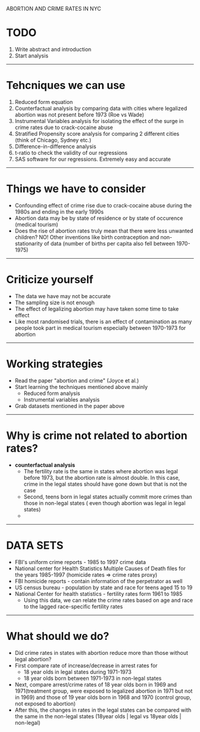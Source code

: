 ABORTION AND CRIME RATES IN NYC

TODO
====

  1. Write abstract and introduction
  2. Start analysis
  
-------------------------------------------------------------------------------

Tehcniques we can use
=====================

  1. Reduced form equation
  2. Counterfactual analysis by comparing data with cities where legalized abortion was not present before 1973 (Roe vs Wade)
  3. Instrumental Variables analysis for isolating the effect of the surge in crime rates due to crack-cocaine abuse
  4. Stratified Propensity score analysis for comparing 2 different cities (think of Chicago, Sydney etc.)
  5. Difference-in-difference analysis
  6. t-ratio to check the validity of our regressions
  7. SAS software for our regressions. Extremely easy and accurate
  
-------------------------------------------------------------------------------

Things we have to consider
==========================

  * Confounding effect of crime rise due to crack-cocaine abuse during the 1980s and ending in the early 1990s
  * Abortion data may be by state of residence or by state of occurence (medical tourism)
  * Does the rise of abortion rates truly mean that there were less unwanted children? NO! Other inventions like birth contraception and non-stationarity of data (number  of births per capita also fell between 1970-1975)

-------------------------------------------------------------------------------

Criticize yourself
==================

* The data we have may not be accurate
* The sampling size is not enough
* The effect of legalizing abortion may have taken some time to take effect
* Like most randomised trials, there is an effect of contamination as many people took part in medical tourism especially between 1970-1973 for abortion

-------------------------------------------------------------------------------

Working strategies
==================
  * Read the paper "abortion and crime" (Joyce et al.)
  * Start learning the techniques mentioned above mainly
	*  Reduced form analysis
	*  Instrumental variables analysis
  * Grab datasets mentioned in the paper above

-------------------------------------------------------------------------------

Why is crime not related to abortion rates?
===========================================
  * **counterfactual analysis**
	* The fertility rate is the same in states where abortion was legal before 1973, but the abortion rate is almost double. In this case, crime in the legal states should have gone down but that is not the case
	* Second, teens born in legal states actually commit more crimes than those in non-legal states ( even though abortion was legal in legal states)
	* 

-------------------------------------------------------------------------------


DATA SETS
=========
  * FBI's uniform crime reports - 1985 to 1997 crime data
  * National center for Health Statistics Multiple Causes of Death files for the years 1985-1997 (homicide rates => crime rates proxy)
  * FBI homicide reports - contain information of the perpetrator as well
  * US census bureau - population by state and race for teens aged 15 to 19
  * National Center for health statistics - fertility rates form 1961 to 1985
    * Using this data, we can relate the crime rates based on age and race to the lagged race-specific fertility rates
	
-------------------------------------------------------------------------------

What should we do?
==================
  * Did crime rates in states with abortion reduce more than those without legal abortion?
  * First compare rate of increase/decrease in arrest rates for
	* 18 year olds in legal states during 1971-1973
	* 18 year olds born between 1971-1973 in non-legal states
  * Next, compare arrest/crime rates of 18 year olds born in 1969 and 1971(treatment group, were exposed to legalized abortion in 1971 but not in 1969) and those of 19 year olds born in 1968 and 1970 (control group, not exposed to abortion) 
  * After this, the changes in rates in the legal states can be compared with the same in the non-legal states (18year olds | legal vs 18year olds | non-legal)
